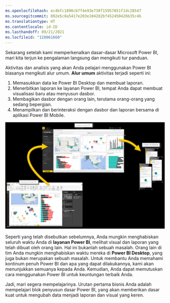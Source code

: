 ```yaml
---
ms.openlocfilehash: ec4bfc1890cb7f4e93e730f15957851f1dc28547
ms.sourcegitcommit: 892e5c8a5417e203e104282bf452450426b35c4b
ms.translationtype: HT
ms.contentlocale: id-ID
ms.lasthandoff: 09/21/2021
ms.locfileid: "128061660"
---
```

Sekarang setelah kami memperkenalkan dasar-dasar Microsoft Power BI, mari kita terjun ke pengalaman langsung dan mengikuti tur panduan. 

Aktivitas dan analisis yang akan Anda pelajari menggunakan Power BI biasanya mengikuti alur umum. **Alur umum** aktivitas terjadi seperti ini:

1. Memasukkan data ke Power BI Desktop dan membuat laporan.
2. Menerbitkan laporan ke layanan Power BI, tempat Anda dapat membuat visualisasi baru atau menyusun dasbor.
3. Membagikan dasbor dengan orang lain, terutama orang-orang yang sedang bepergian.
4. Menampilkan dan berinteraksi dengan dasbor dan laporan bersama di aplikasi Power BI Mobile.

![Siklus penggunaan Power BI](../media/pbi-using_01.png)

Seperti yang telah disebutkan sebelumnya, Anda mungkin menghabiskan seluruh waktu Anda di **layanan Power BI**, melihat visual dan laporan yang telah dibuat oleh orang lain. Hal ini bukanlah sebuah masalah. Orang lain di tim Anda mungkin menghabiskan waktu mereka di **Power BI Desktop**, yang juga bukan merupakan sebuah masalah. Untuk membantu Anda memahami kontinum penuh Power BI dan apa yang dapat dilakukannya, kami akan menunjukkan semuanya kepada Anda. Kemudian, Anda dapat memutuskan cara menggunakan Power BI untuk keuntungan terbaik Anda.

Jadi, mari segera mempelajarinya. Urutan pertama bisnis Anda adalah mempelajari blok penyusun dasar Power BI, yang akan memberikan dasar kuat untuk mengubah data menjadi laporan dan visual yang keren.

